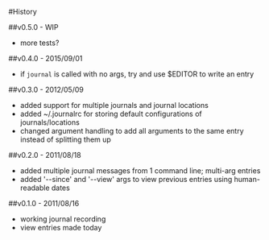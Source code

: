 #History

##v0.5.0 - WIP
- more tests?

##v0.4.0 - 2015/09/01
- if `journal` is called with no args, try and use $EDITOR to write an entry

##v0.3.0 - 2012/05/09
- added support for multiple journals and journal locations
- added ~/.journalrc for storing default configurations of journals/locations
- changed argument handling to add all arguments to the same entry instead of
  splitting them up

##v0.2.0 - 2011/08/18
- added multiple journal messages from 1 command line; multi-arg entries
- added '--since' and '--view' args to view previous entries using human-readable dates

##v0.1.0 - 2011/08/16
- working journal recording
- view entries made today
